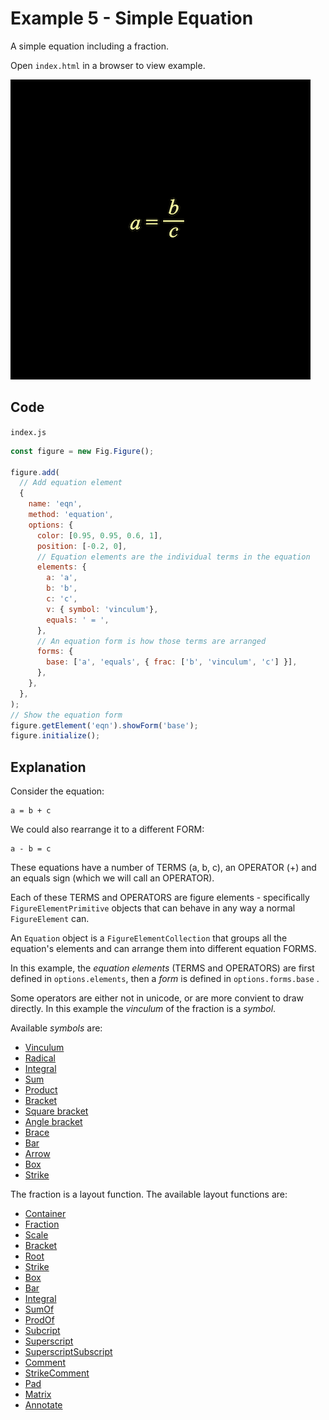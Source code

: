 # Example 5 - Simple Equation

A simple equation including a fraction.

Open `index.html` in a browser to view example.

![](example.png)

## Code
`index.js`
```js
const figure = new Fig.Figure();

figure.add(
  // Add equation element
  {
    name: 'eqn',
    method: 'equation',
    options: {
      color: [0.95, 0.95, 0.6, 1],
      position: [-0.2, 0],
      // Equation elements are the individual terms in the equation
      elements: {
        a: 'a',
        b: 'b',
        c: 'c',
        v: { symbol: 'vinculum'},
        equals: ' = ',
      },
      // An equation form is how those terms are arranged
      forms: {
        base: ['a', 'equals', { frac: ['b', 'vinculum', 'c'] }],
      },
    },
  },
);
// Show the equation form
figure.getElement('eqn').showForm('base');
figure.initialize();
```

## Explanation

Consider the equation:

```
a = b + c
```

We could also rearrange it to a different FORM:

```
a - b = c
```

These equations have a number of TERMS (a, b, c), an OPERATOR (+) and an equals sign (which we will call an OPERATOR).

Each of these TERMS and OPERATORS are figure elements - specifically `FigureElementPrimitive` objects that can behave in any way a normal `FigureElement` can.

An `Equation` object is a `FigureElementCollection` that groups all the equation's elements and can arrange them into different equation FORMS.

In this example, the *equation elements* (TERMS and OPERATORS) are first defined in `options.elements`, then a *form* is defined in `options.forms.base` .

Some operators are either not in unicode, or are more convient to draw directly. In this example the *vinculum* of the fraction is a *symbol*.

Available *symbols* are:

* [Vinculum](../../docs/README.md#EQN_VinculumSymbol)
* [Radical](../../docs/README.md#EQN_RadicalSymbol)
* [Integral](../../docs/README.md#EQN_IntegralSymbol)
* [Sum](../../docs/README.md#EQN_SumSymbol)
* [Product](../../docs/README.md#EQN_ProdSymbol)
* [Bracket](../../docs/README.md#EQN_BracketSymbol)
* [Square bracket](../../docs/README.md#EQN_SquareBracketSymbol)
* [Angle bracket](../../docs/README.md#EQN_AngleBracketSymbol)
* [Brace](../../docs/README.md#EQN_BraceSymbol)
* [Bar](../../docs/README.md#EQN_BarSymbol)
* [Arrow](../../docs/README.md#EQN_ArrowSymbol)
* [Box](../../docs/README.md#EQN_BoxSymbol)
* [Strike](../../docs/README.md#EQN_StrikeSymbol)

The fraction is a layout function. The available layout functions are:

* [Container](../../docs/README.md#EQN_Container)
* [Fraction](../../docs/README.md#EQN_Fraction)
* [Scale](../../docs/README.md#EQN_Scale)
* [Bracket](../../docs/README.md#EQN_Bracket)
* [Root](../../docs/README.md#EQN_Root)
* [Strike](../../docs/README.md#EQN_Strike)
* [Box](../../docs/README.md#EQN_Box)
* [Bar](../../docs/README.md#EQN_Bar)
* [Integral](../../docs/README.md#EQN_Integral)
* [SumOf](../../docs/README.md#EQN_SumOf)
* [ProdOf](../../docs/README.md#EQN_ProdOf)
* [Subcript](../../docs/README.md#EQN_Subcript)
* [Superscript](../../docs/README.md#EQN_Superscript)
* [SuperscriptSubscript](../../docs/README.md#EQN_SuperscriptSubscript)
* [Comment](../../docs/README.md#EQN_Comment)
* [StrikeComment](../../docs/README.md#EQN_StrikeComment)
* [Pad](../../docs/README.md#EQN_Pad)
* [Matrix](../../docs/README.md#EQN_Matrix)
* [Annotate](../../docs/README.md#EQN_Annotate)

